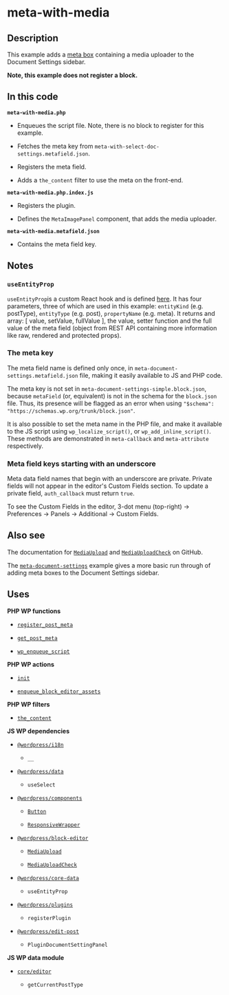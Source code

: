 # meta-with-media

## Description

This example adds a [meta box](https://developer.wordpress.org/plugins/metadata/custom-meta-boxes/) containing a media uploader to the Document Settings sidebar.

**Note, this example does not register a block.**

## In this code

**`meta-with-media.php`**

- Enqueues the script file. Note, there is no block to register for this example.

- Fetches the meta key from `meta-with-select-doc-settings.metafield.json`.

- Registers the meta field.

- Adds a `the_content` filter to use the meta on the front-end.

**`meta-with-media.php.index.js`**

- Registers the plugin.

- Defines the `MetaImagePanel` component, that adds the media uploader.

**`meta-with-media.metafield.json`**

- Contains the meta field key.

## Notes

### `useEntityProp`

`useEntityProp`is a custom React hook and is defined [here](https://github.com/WordPress/gutenberg/blob/trunk/packages/core-data/src/entity-provider.js#L85). It has four parameters, three of which are used in this example: `entityKind` (e.g. postType), `entityType` (e.g. post), `propertyName` (e.g. meta). It returns and array: [ value, setValue, fullValue ], the value, setter function and the full value of the meta field (object from REST API containing more information like raw, rendered and protected props).

### The meta key

The meta field name is defined only once, in `meta-document-settings.metafield.json` file, making it easily available to JS and PHP code.

The meta key is not set in `meta-document-settings-simple.block.json`, because `metaField` (or, equivalent) is not in the schema for the `block.json` file. Thus, its presence will be flagged as an error when using `"$schema": "https://schemas.wp.org/trunk/block.json"`.

It is also possible to set the meta name in the PHP file, and make it available to the JS script using `wp_localize_script()`, or `wp_add_inline_script()`. These methods are demonstrated in `meta-callback` and `meta-attribute` respectively.

### Meta field keys starting with an underscore

Meta data field names that begin with an underscore are private. Private fields will not appear in the editor's Custom Fields section. To update a private field, `auth_callback` must return `true`.

To see the Custom Fields in the editor, 3-dot menu (top-right) -> Preferences -> Panels -> Additional -> Custom Fields.

## Also see

The documentation for [`MediaUpload`](https://github.com/WordPress/gutenberg/blob/HEAD/packages/block-editor/src/components/media-upload/README.md) and [`MediaUploadCheck`](https://github.com/WordPress/gutenberg/blob/HEAD/packages/block-editor/src/components/media-upload/README.md) on GitHub.

The [`meta-document-settings`](../meta-document-settings/) example gives a more basic run through of adding meta boxes to the Document Settings sidebar.

## Uses

**PHP WP functions**

- [`register_post_meta`](https://developer.wordpress.org/reference/functions/register_post_meta/)

- [`get_post_meta`](https://developer.wordpress.org/reference/functions/get_post_meta/)

- [`wp_enqueue_script`](https://developer.wordpress.org/reference/functions/wp_enqueue_script/)

**PHP WP actions**

- [`init`](https://developer.wordpress.org/reference/hooks/init/)

- [`enqueue_block_editor_assets`](https://developer.wordpress.org/reference/hooks/enqueue_block_editor_assets/)

**PHP WP filters**

- [`the_content`](https://developer.wordpress.org/reference/functions/the_content/)

**JS WP dependencies**

- [`@wordpress/i18n`](https://developer.wordpress.org/block-editor/reference-guides/packages/packages-i18n/)

  - `__`

- [`@wordpress/data`](https://developer.wordpress.org/block-editor/reference-guides/packages/packages-data/)

  - `useSelect`

- [`@wordpress/components`](https://developer.wordpress.org/block-editor/reference-guides/components/)

  - [`Button`](https://developer.wordpress.org/block-editor/reference-guides/components/button/)

  - [`ResponsiveWrapper`](https://developer.wordpress.org/block-editor/reference-guides/components/responsive-wrapper/)

- [`@wordpress/block-editor`](https://developer.wordpress.org/block-editor/reference-guides/packages/packages-block-editor/)

  - [`MediaUpload`](https://github.com/WordPress/gutenberg/blob/HEAD/packages/block-editor/src/components/media-upload/README.md)

  - [`MediaUploadCheck`](https://github.com/WordPress/gutenberg/blob/HEAD/packages/block-editor/src/components/media-upload/README.md)

- [`@wordpress/core-data`](https://developer.wordpress.org/block-editor/reference-guides/packages/packages-core-data/)

  - `useEntityProp`

- [`@wordpress/plugins`](https://developer.wordpress.org/block-editor/reference-guides/packages/packages-plugins/)

  - `registerPlugin`

- [`@wordpress/edit-post`](https://developer.wordpress.org/block-editor/reference-guides/packages/packages-edit-post/)

  - `PluginDocumentSettingPanel`

**JS WP data module**

- [`core/editor`](https://developer.wordpress.org/block-editor/reference-guides/data/data-core-editor/)

  - `getCurrentPostType`
